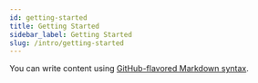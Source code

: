 ```yaml
---
id: getting-started
title: Getting Started
sidebar_label: Getting Started
slug: /intro/getting-started
---
```


You can write content using [GitHub-flavored Markdown syntax](https://github.github.com/gfm/).